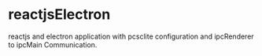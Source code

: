 # reactjsElectron
reactjs and electron application with pcsclite configuration and ipcRenderer to ipcMain Communication.
